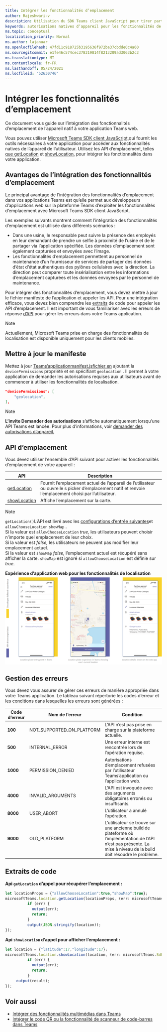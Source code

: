 ```yaml
---
title: Intégrer les fonctionnalités d’emplacement
author: Rajeshwari-v
description: Utilisation du SDK Teams client JavaScript pour tirer parti des fonctionnalités d’emplacement
keywords: autorisations natives d’appareil pour les fonctionnalités de carte d’emplacement
ms.topic: conceptual
localization_priority: Normal
ms.author: lajanuar
ms.openlocfilehash: 47fd11c918725b3195636f972ba37cbdde0c4a60
ms.sourcegitcommit: e1fe46c574cec378319814f8213209ad3063b2c3
ms.translationtype: MT
ms.contentlocale: fr-FR
ms.lasthandoff: 05/24/2021
ms.locfileid: "52630746"
---
```

# <a name="integrate-location-capabilities"></a>Intégrer les fonctionnalités d’emplacement 

Ce document vous guide sur l’intégration des fonctionnalités d’emplacement de l’appareil natif à votre application Teams web.  

Vous pouvez utiliser [Microsoft Teams SDK client JavaScript,](/javascript/api/overview/msteams-client?view=msteams-client-js-latest&preserve-view=true)qui fournit les outils nécessaires à votre application pour accéder aux fonctionnalités natives de l’appareil de l’utilisateur. [](native-device-permissions.md) Utilisez les API d’emplacement, telles [que getLocation](/javascript/api/@microsoft/teams-js/microsoftteams.location?view=msteams-client-js-latest#getLocation_LocationProps___error__SdkError__location__Location_____void_&preserve-view=true) et [showLocation,](/javascript/api/@microsoft/teams-js/microsoftteams.location?view=msteams-client-js-latest#showLocation_Location___error__SdkError__status__boolean_____void_&preserve-view=true) pour intégrer les fonctionnalités dans votre application. 

## <a name="advantages-of-integrating-location-capabilities"></a>Avantages de l’intégration des fonctionnalités d’emplacement

Le principal avantage de l’intégration des fonctionnalités d’emplacement dans vos applications Teams est qu’elle permet aux développeurs d’applications web sur la plateforme Teams d’exploiter les fonctionnalités d’emplacement avec Microsoft Teams SDK client JavaScript. 

Les exemples suivants montrent comment l’intégration des fonctionnalités d’emplacement est utilisée dans différents scénarios :
* Dans une usine, le responsable peut suivre la présence des employés en leur demandant de prendre un selfie à proximité de l’usine et de le partager via l’application spécifiée. Les données d’emplacement sont également capturées et envoyées avec l’image.
* Les fonctionnalités d’emplacement permettent au personnel de maintenance d’un fournisseur de services de partager des données d’état d’état authentiques des pylônes cellulaires avec la direction. La direction peut comparer toute insérialisation entre les informations d’emplacement capturées et les données envoyées par le personnel de maintenance.

Pour intégrer des fonctionnalités d’emplacement, vous devez mettre à jour le fichier manifeste de l’application et appeler les API. Pour une intégration efficace, vous devez bien comprendre les [extraits](#code-snippets) de code pour appeler les API d’emplacement. Il est important de vous familiariser avec les erreurs de réponse [d’API](#error-handling) pour gérer les erreurs dans votre Teams application.

> [!NOTE] 
> Actuellement, Microsoft Teams prise en charge des fonctionnalités de localisation est disponible uniquement pour les clients mobiles.

## <a name="update-manifest"></a>Mettre à jour le manifeste

Mettez à jour [Teams’applicationmanifest.jsfichier en](../../resources/schema/manifest-schema.md#devicepermissions) ajoutant la `devicePermissions` propriété et en spécifiant `geolocation` . Il permet à votre application de demander les autorisations requises aux utilisateurs avant de commencer à utiliser les fonctionnalités de localisation.

``` json
"devicePermissions": [
    "geolocation",
],
```

> [!NOTE]
> **L’invite Demander des autorisations** s’affiche automatiquement lorsqu’une API Teams est lancée. Pour plus d’informations, voir [demander des autorisations d’appareil.](native-device-permissions.md)

## <a name="location-apis"></a>API d’emplacement

Vous devez utiliser l’ensemble d’API suivant pour activer les fonctionnalités d’emplacement de votre appareil :

| API      | Description   |
| --- | --- |
|[getLocation](/javascript/api/@microsoft/teams-js/microsoftteams.location?view=msteams-client-js-latest#getLocation_LocationProps___error__SdkError__location__Location_____void_&preserve-view=true) | Fournit l’emplacement actuel de l’appareil de l’utilisateur ou ouvre le s picker d’emplacement natif et renvoie l’emplacement choisi par l’utilisateur. |
|[showLocation](/javascript/api/@microsoft/teams-js/microsoftteams.location?view=msteams-client-js-latest#showLocation_Location___error__SdkError__status__boolean_____void_&preserve-view=true) | Affiche l’emplacement sur la carte. |

> [!NOTE]
> `getLocation()`L’API est livré avec les [configurations d’entrée suivantes](/javascript/api/@microsoft/teams-js/locationprops?view=msteams-client-js-latest&preserve-view=true)et `allowChooseLocation` `showMap` . <br/> Si la valeur est `allowChooseLocation` *true,* les utilisateurs peuvent choisir n’importe quel emplacement de leur choix.<br/>  Si la valeur est *false,* les utilisateurs ne peuvent pas modifier leur emplacement actuel.<br/> Si la valeur est `showMap` *false,* l’emplacement actuel est récupéré sans afficher la carte. `showMap` est ignoré si `allowChooseLocation` est définie sur *true*.

**Expérience d’application web pour les fonctionnalités de localisation** 
 ![ expérience d’application web pour les fonctionnalités de localisation](../../assets/images/tabs/location-capability.png)

## <a name="error-handling"></a>Gestion des erreurs

Vous devez vous assurer de gérer ces erreurs de manière appropriée dans votre Teams application. Le tableau suivant répertorie les codes d’erreur et les conditions dans lesquelles les erreurs sont générées : 

|Code d’erreur |  Nom de l’erreur     | Condition|
| --------- | --------------- | -------- |
| **100** | NOT_SUPPORTED_ON_PLATFORM | L’API n’est pas prise en charge sur la plateforme actuelle.|
| **500** | INTERNAL_ERROR | Une erreur interne est rencontrée lors de l’opération requise.|
| **1000** | PERMISSION_DENIED |Autorisations d’emplacement refusées par l’utilisateur Teams’application ou l’application web.|
| **4000** | INVALID_ARGUMENTS | L’API est invoquée avec des arguments obligatoires erronés ou insuffisants.|
| **8000** | USER_ABORT |L’utilisateur a annulé l’opération.|
| **9000** | OLD_PLATFORM | L’utilisateur se trouve sur une ancienne build de plateforme où l’implémentation de l’API n’est pas présente. La mise à niveau de la build doit résoudre le problème.|

## <a name="code-snippets"></a>Extraits de code

**Api `getLocation` d’appel pour récupérer l’emplacement :**

```javascript
let locationProps = {"allowChooseLocation":true,"showMap":true};
microsoftTeams.location.getLocation(locationProps, (err: microsoftTeams.SdkError, location: microsoftTeams.location.Location) => {
          if (err) {
            output(err);
            return;
          }
          output(JSON.stringify(location));
});
```

**Api `showLocation` d’appel pour afficher l’emplacement :**

```javascript
let location = {"latitude":17,"longitude":17};
microsoftTeams.location.showLocation(location, (err: microsoftTeams.SdkError, result: boolean) => {
          if (err) {
            output(err);
            return;
          }
     output(result);
});
```

## <a name="see-also"></a>Voir aussi

* [Intégrer des fonctionnalités multimédias dans Teams](mobile-camera-image-permissions.md)
* [Intégrer le code QR ou la fonctionnalité de scanneur de code-barres dans Teams](qr-barcode-scanner-capability.md)
